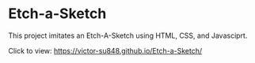 # Etch-a-Sketch
This project imitates an Etch-A-Sketch using HTML, CSS, and Javasciprt.

Click to view: https://victor-su848.github.io/Etch-a-Sketch/ 
